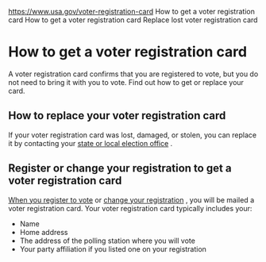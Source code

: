 

https://www.usa.gov/voter-registration-card
How to get a voter registration card
How to get a voter registration card
Replace lost voter registration card

How to get a voter registration card
====================================

A voter registration card confirms that you are registered to vote, but you do not need to bring it with you to vote. Find out how to get or replace your card.

**How to replace your voter registration card**
-----------------------------------------------

If your voter registration card was lost, damaged, or stolen, you can replace it by contacting your
[state or local election office](https://www.usa.gov/state-election-office)
.

**Register or change your registration to get a voter registration card**
-------------------------------------------------------------------------

[When you register to vote](https://vote.gov/)
or
[change your registration](https://www.usa.gov/change-voter-registration)
, you will be mailed a voter registration card. Your voter registration card typically includes your:

* Name
* Home address
* The address of the polling station where you will vote
* Your party affiliation if you listed one on your registration

